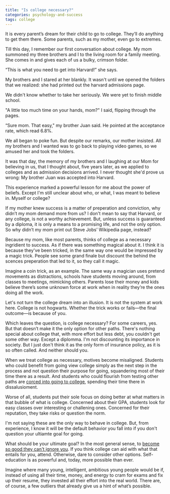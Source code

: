 ```yaml
---
title: "Is college necessary?"
categories: psychology-and-success
tags: college
---
```


It is every parent’s dream for their child to go to college. They’ll do anything to get them there. Some parents, such as my mother, even go to extremes. 

Till this day, I remember our first conversation about college. My mom summoned my three brothers and I to the living room for a family meeting. She comes in and gives each of us a bulky, crimson folder. 

“This is what you need to get into Harvard!” she says. 

My brothers and I stared at her blankly. It wasn't until we opened the folders that we realized: she had printed out the harvard admissions page. 

We didn't know whether to take her seriously. We were yet to finish middle school. 

"A little too much time on your hands, mom?" I said, flipping through the pages.  

“Sure mom. That easy," my brother Juan said. He pointed at the acceptance rate, which read 6.8%.

We all began to poke fun. But despite our remarks, our mother insisted. All my brothers and I wanted was to go back to playing video games, so we amused her and took the folders. 

It was that day, the memory of my brothers and I laughing at our Mom for believing in us, that I thought about, five years later, as we applied to colleges and as admission decisions arrived. I never thought she'd prove us wrong: My brother Juan was accepted into Harvard. 

This experience marked a powerful lesson for me about the power of beliefs. Except I'm still unclear about who, or what, I was meant to believe in. Myself or college? 

If my mother knew success is a matter of preperation and conviction, why didn’t my mom demand more from us? I don't mean to say that Harvard, or any college, is not a worthy achievement. But, unless success is guaranteed by a diploma, it is only a means to a promising life, and not the only option. So why didn’t my mom print out Steve Jobs’ Wikipedia page, instead? 

Because my mom, like most parents, thinks of college as a necessary ingridient to success. As if there was something magical about it. I think it is because they've been tricked, in the same way one would be impressed by a magic trick. People see some grand finale but discount the behind the scences preperation that led to it, so they call it magic. 

Imagine a coin trick, as an example. The same way a magician uses pretend movements as distractions, schools have students moving around, from classes to meetings, mimicking others. Parents lose their money and kids believe there’s some unknown force at work when in reality they’re the ones doing all the work.

Let's not turn the college dream into an illusion. It is not the system at work here. College is not hogwarts. Whether the trick works or fails—the final outcome—is because of you.

Which leaves the question, is college necessary? For some careers, yes. But that doesn’t make it the only option for other paths. There's nothing special about college that, with more effort but less debt, you couldn't get some other way. Except a diplomma. I'm not discounting its importance in society. But I just don't think it as the only form of insurance policy, as it is so often called. And neither should you. 

When we treat college as necessary, motives become misaligned. Students who could benefit from going view college simply as the next step in the process and not question their purpose for going, squandering most of their time there as a result. And students who could flourish from testing other paths are [corced into going to college][], spending their time there in dissalusioment. 

Worse of all, students put their sole focus on doing better at what matters in that bubble of what is college. Concerned about their GPA, students look for easy classes over interesting or challening ones. Concerned for their reputation, they take risks or question the norm. 

I'm not saying these are the only way to behave in college. But, from experience, I know it will be the default behavior you fall into if you don't question your ultiamte goal for going. 

What should be your ultimate goal? In the most general sense, to [become so good they can't ignore you][]. If you think college can aid with what that entails for you, attend. Otherwise, dare to consider other options. Self-education is as powerful and, today, more possible than ever. 

Imagine where many young, intelligent, ambitious young people would be if, instead of using all their time, money, and energy to cram for exams and fix up their resume, they invested all their effort into the real world. There are, of course, a few outliers that already give us a hint of what’s possible.


[become so good they can't ignore you]: http://www.amazon.com/Good-They-Cant-Ignore-You/dp/1455509124/ref=sr_1_1?ie=UTF8&qid=1454529562&sr=8-1&keywords=so+good+they+can%27t+ignore+you

<!--[don't get into their dream college]:college-prestige.com-->
[corced into going to college]:college-forced.com
